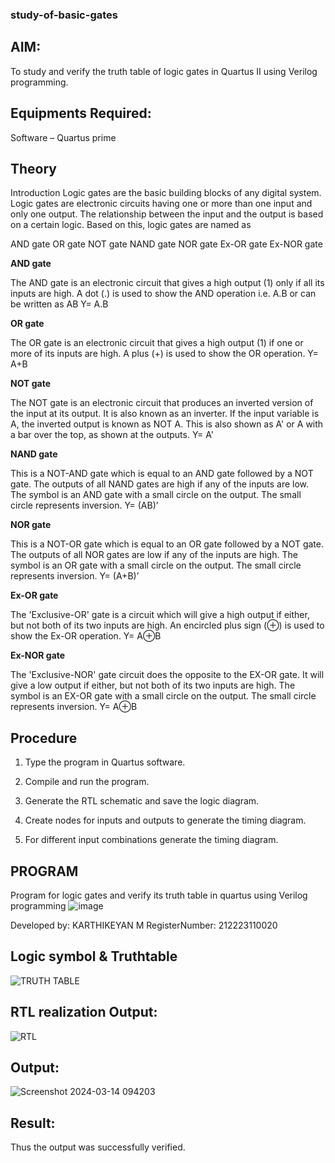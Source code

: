 ### study-of-basic-gates

## AIM:

To study and verify the truth table of logic gates in Quartus II using Verilog programming.

## Equipments Required:

Software – Quartus prime 

## Theory

Introduction Logic gates are the basic building blocks of any digital system. Logic gates are electronic circuits having one or more than one input and only one output. The relationship between the input and the output is based on a certain logic. Based on this, logic gates are named as

AND gate OR gate NOT gate NAND gate NOR gate Ex-OR gate Ex-NOR gate

**AND gate**

The AND gate is an electronic circuit that gives a high output (1) only if all its inputs are high. A dot (.) is used to show the AND operation i.e. A.B or can be written as AB
Y= A.B

**OR gate** 

The OR gate is an electronic circuit that gives a high output (1) if one or more of its inputs are high. A plus (+) is used to show the OR operation.
Y= A+B

**NOT gate**

The NOT gate is an electronic circuit that produces an inverted version of the input at its output. It is also known as an inverter. If the input variable is A, the inverted output is known as NOT A. This is also shown as A' or A with a bar over the top, as shown at the outputs.
Y= A'

**NAND gate**

This is a NOT-AND gate which is equal to an AND gate followed by a NOT gate. The outputs of all NAND gates are high if any of the inputs are low. The symbol is an AND gate with a small circle on the output. The small circle represents inversion.
Y= (AB)’

**NOR gate**

This is a NOT-OR gate which is equal to an OR gate followed by a NOT gate. The outputs of all NOR gates are low if any of the inputs are high. The symbol is an OR gate with a small circle on the output. The small circle represents inversion.
Y= (A+B)’

**Ex-OR gate**

The 'Exclusive-OR' gate is a circuit which will give a high output if either, but not both of its two inputs are high. An encircled plus sign (⊕) is used to show the Ex-OR operation.
Y= A⊕B

**Ex-NOR gate**

The 'Exclusive-NOR' gate circuit does the opposite to the EX-OR gate. It will give a low output if either, but not both of its two inputs are high. The symbol is an EX-OR gate with a small circle on the output. The small circle represents inversion.
Y= A⊕B

## Procedure

1.	Type the program in Quartus software.

2.	Compile and run the program.

3.	Generate the RTL schematic and save the logic diagram.

4.	Create nodes for inputs and outputs to generate the timing diagram.

5.	For different input combinations generate the timing diagram.


## PROGRAM

Program for logic gates and verify its truth table in quartus using Verilog programming
![image](https://github.com/karthik-2106/study-of-basic-gates/assets/150319557/cac84f5a-5a64-4c67-8854-d350a67655af)

 Developed by: KARTHIKEYAN M
 RegisterNumber: 212223110020
 
## Logic symbol & Truthtable
![TRUTH TABLE](https://github.com/karthik-2106/study-of-basic-gates/assets/150319557/0f8cb508-862d-4921-a671-5d0574c1975d)

## RTL realization Output:

![RTL](https://github.com/karthik-2106/study-of-basic-gates/assets/150319557/5fc192f9-3d56-40b5-96d4-993ca961d431)

## Output:
![Screenshot 2024-03-14 094203](https://github.com/karthik-2106/study-of-basic-gates/assets/150319557/0be1a028-c665-4b41-84d1-f236eb90e3b9)

## Result:
Thus the output was successfully verified.

